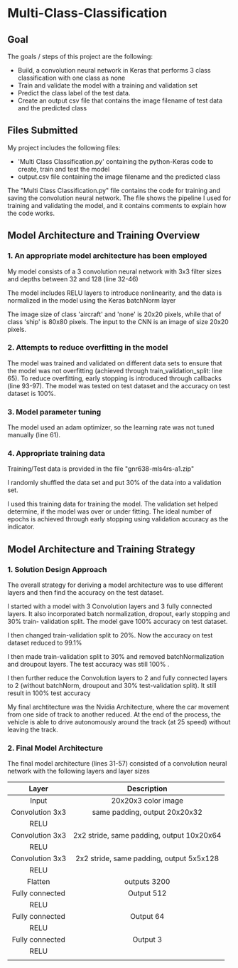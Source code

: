 # Multi-Class-Classification

## Goal

The goals / steps of this project are the following:
* Build, a convolution neural network in Keras that performs 3 class classification with one class as none
* Train and validate the model with a training and validation set
* Predict the class label of the test data.
* Create an output csv file that contains the image filename of test data and the predicted class


## Files Submitted

My project includes the following files:
* 'Multi Class Classification.py' containing the python-Keras code to create, train and test the model
* output.csv file containing the image filename and the predicted class

The "Multi Class Classification.py" file contains the code for training and saving the convolution neural network. The file shows the pipeline I used for training and validating the model, and it contains comments to explain how the code works.

## Model Architecture and Training Overview

### 1. An appropriate model architecture has been employed

My model consists of a 3 convolution neural network with 3x3 filter sizes and depths between 32 and 128 (line 32-46) 

The model includes RELU layers to introduce nonlinearity, and the data is normalized in the model using the Keras batchNorm layer

The image size of class 'aircraft' and 'none' is 20x20 pixels, while that of class 'ship' is 80x80 pixels. The input to the CNN is an image of size 20x20 pixels.

### 2. Attempts to reduce overfitting in the model

The model was trained and validated on different data sets to ensure that the model was not overfitting (achieved through train_validation_split: line 65). To reduce overfitting, early stopping is introduced through callbacks (line 93-97). The model was tested on test dataset and the accuracy on test dataset is 100%.

### 3. Model parameter tuning

The model used an adam optimizer, so the learning rate was not tuned manually (line 61).

### 4. Appropriate training data

Training/Test data is provided in the file "gnr638-mls4rs-a1.zip"

I randomly shuffled the data set and put 30% of the data into a validation set. 

I used this training data for training the model. The validation set helped determine, if the model was over or under fitting. The ideal number of epochs is achieved through early stopping using validation accuracy as the indicator.

## Model Architecture and Training Strategy

### 1. Solution Design Approach

The overall strategy for deriving a model architecture was to use different layers and then find the accuracy on the test dataset.

I started with a model with 3 Convolution layers and 3 fully connected layers. It also incorporated batch normalization, dropout, early stopping and 30% train- validation split. The model gave 100% accuracy on test dataset.

I then changed train-validation split to 20%. Now the accuracy on test dataset reduced to 99.1%

I then made train-validation split to 30% and removed batchNormalization and droupout layers. The test accuracy was still 100% .

I then further reduce the Convolution layers to 2 and fully connected layers to 2 (without batchNorm, droupout and 30% test-validation split). It still result in 100% test accuracy

My final archtitecture was the Nvidia Architecture, where the car movement from one side of track to another reduced. At the end of the process, the vehicle is able to drive autonomously around the track (at 25 speed) without leaving the track.

### 2. Final Model Architecture

The final model architecture (lines 31-57) consisted of a convolution neural network with the following layers and layer sizes 

| Layer         		|     Description	        					            | 
|:-----------------:|:---------------------------------------------:| 
| Input         		| 20x20x3 color image   						            | 
| Convolution 3x3   | same padding, output 20x20x32 	              |
| RELU					    |												                        |
| Convolution 3x3   | 2x2 stride, same padding, output 10x20x64 	  |
| RELU					    |												                        |
| Convolution 3x3		| 2x2 stride, same padding, output 5x5x128      |
| RELU					    |												                        |
| Flatten				    | outputs 3200 								                  |
| Fully connected		| Output 512        							              |
| RELU					    |												                        |
| Fully connected		| Output 64 									                  |
| RELU					    |												                        |
| Fully connected		| Output 3                                      |
| RELU					    |												                        |
|						        |												                        |







